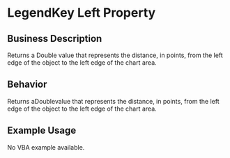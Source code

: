 # LegendKey Left Property

## Business Description
Returns a Double value that represents the distance, in points, from the left edge of the object to the left edge of the chart area.

## Behavior
Returns aDoublevalue that represents the distance, in points, from the left edge of the object to the left edge of the chart area.

## Example Usage
No VBA example available.